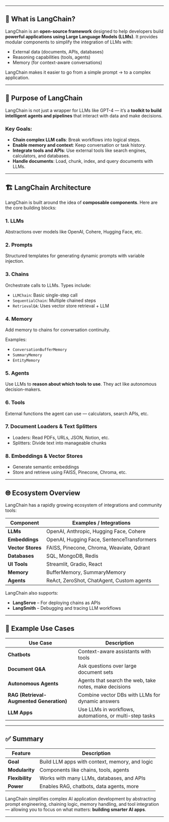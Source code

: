 
---

## 📘 **What is LangChain?**

LangChain is an **open-source framework** designed to help developers build **powerful applications using Large Language Models (LLMs)**. It provides modular components to simplify the integration of LLMs with:

* External data (documents, APIs, databases)
* Reasoning capabilities (tools, agents)
* Memory (for context-aware conversations)

LangChain makes it easier to go from a simple prompt → to a complex application.

---

## 🎯 **Purpose of LangChain**

LangChain is not just a wrapper for LLMs like GPT-4 — it’s a **toolkit to build intelligent agents and pipelines** that interact with data and make decisions.

### Key Goals:

* **Chain complex LLM calls**: Break workflows into logical steps.
* **Enable memory and context**: Keep conversation or task history.
* **Integrate tools and APIs**: Use external tools like search engines, calculators, and databases.
* **Handle documents**: Load, chunk, index, and query documents with LLMs.

---

## 🏗️ **LangChain Architecture**

LangChain is built around the idea of **composable components**. Here are the core building blocks:

### 1. **LLMs**

Abstractions over models like OpenAI, Cohere, Hugging Face, etc.

### 2. **Prompts**

Structured templates for generating dynamic prompts with variable injection.

### 3. **Chains**

Orchestrate calls to LLMs. Types include:

* `LLMChain`: Basic single-step call
* `SequentialChain`: Multiple chained steps
* `RetrievalQA`: Uses vector store retrieval + LLM

### 4. **Memory**

Add memory to chains for conversation continuity.

Examples:

* `ConversationBufferMemory`
* `SummaryMemory`
* `EntityMemory`

### 5. **Agents**

Use LLMs to **reason about which tools to use**. They act like autonomous decision-makers.

### 6. **Tools**

External functions the agent can use — calculators, search APIs, etc.

### 7. **Document Loaders & Text Splitters**

* Loaders: Read PDFs, URLs, JSON, Notion, etc.
* Splitters: Divide text into manageable chunks

### 8. **Embeddings & Vector Stores**

* Generate semantic embeddings
* Store and retrieve using FAISS, Pinecone, Chroma, etc.

---

## 🌐 **Ecosystem Overview**

LangChain has a rapidly growing ecosystem of integrations and community tools:

| Component         | Examples / Integrations                    |
| ----------------- | ------------------------------------------ |
| **LLMs**          | OpenAI, Anthropic, Hugging Face, Cohere    |
| **Embeddings**    | OpenAI, Hugging Face, SentenceTransformers |
| **Vector Stores** | FAISS, Pinecone, Chroma, Weaviate, Qdrant  |
| **Databases**     | SQL, MongoDB, Redis                        |
| **UI Tools**      | Streamlit, Gradio, React                   |
| **Memory**        | BufferMemory, SummaryMemory                |
| **Agents**        | ReAct, ZeroShot, ChatAgent, Custom agents  |

LangChain also supports:

* **LangServe** – For deploying chains as APIs
* **LangSmith** – Debugging and tracing LLM workflows

---

## 🧠 Example Use Cases

| Use Case                                 | Description                                             |
| ---------------------------------------- | ------------------------------------------------------- |
| **Chatbots**                             | Context-aware assistants with tools                     |
| **Document Q\&A**                        | Ask questions over large document sets                  |
| **Autonomous Agents**                    | Agents that search the web, take notes, make decisions  |
| **RAG (Retrieval-Augmented Generation)** | Combine vector DBs with LLMs for dynamic answers        |
| **LLM Apps**                             | Use LLMs in workflows, automations, or multi-step tasks |

---

## ✅ Summary

| Feature         | Description                                    |
| --------------- | ---------------------------------------------- |
| **Goal**        | Build LLM apps with context, memory, and logic |
| **Modularity**  | Components like chains, tools, agents          |
| **Flexibility** | Works with many LLMs, databases, and APIs      |
| **Power**       | Enables RAG, chatbots, data agents, more       |

LangChain simplifies complex AI application development by abstracting prompt engineering, chaining logic, memory handling, and tool integration — allowing you to focus on what matters: **building smarter AI apps**.

---
